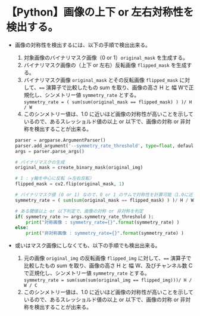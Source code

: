 # 【Python】画像の上下 or 左右対称性を検出する。

- 画像の対称性を検出するには、以下の手順で検出出来る。
    1. 対象画像のバイナリマスク画像（0 or 1）`original_mask` を生成する。
    1. バイナリマスク画像の（上下 or 左右）反転画像 `flipped_mask` を生成する。
    1. バイナリマスク画像 `original_mask` とその反転画像 `flipped_mask` に対して、`==` 演算子で比較したもの sum を取り、画像の高さ H と 幅 Wで正規化し、シンメトリー値 `symmetry_rate` とする。<br> 
        `symmetry_rate = ( sum(sum(original_mask == flipped_mask) ) )/ H / W`
    1. このシンメトリー値は、1.0 に近いほど画像の対称性が高いことを示しているので、あるスレッショルド値の以上 or 以下で、画像の対称 or 非対称を検出することが出来る。

    ```python
    parser = argparse.ArgumentParser()
    parser.add_argument('--symmetry_rate_threshold', type=float, default=0.915 )
    args = parser.parse_args()

    # バイナリマスクの生成
    original_mask = create_binary_mask(original_img)

    # 1 : y軸を中心に反転（=左右反転）
    flipped_mask = cv2.flip(original_mask, 1)

    # バイナリマスク値 (0 or 1) なので、0 or 1 のサムで対称性を計算可能（1.0に近いほど対称性が高い）
    symmetry_rate = ( sum(sum(original_mask == flipped_mask) ) )/ H / W

    # ある閾値以上 or 以下判定で、画像の対称 or 非対称を判定
    if( symmetry_rate >= args.symmetry_rate_threshold ):
        print("対称画像 : symmetry_rate={}".format(symmetry_rate) )
    else:
        print("非対称画像 : symmetry_rate={}".format(symmetry_rate) )
    ```

- 或いはマスク画像にしなくても、以下の手順でも検出出来る。
    1. 元の画像 `original_img` の反転画像 `flipped_img` に対して、`==` 演算子で比較したもの sum を取り、画像の高さ H と 幅 W、及びチャンネル数 C で正規化し、シンメトリー値 `symmetry_rate` とする。<br> 
        `symmetry_rate = sum(sum(sum(original_img == flipped_img)))/ H / W / C`
    1. このシンメトリー値は、1.0 に近いほど画像の対称性が高いことを示しているので、あるスレッショルド値の以上 or 以下で、画像の対称 or 非対称を検出することが出来る。